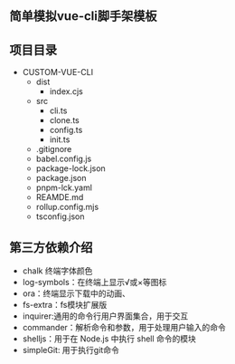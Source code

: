 ## 简单模拟vue-cli脚手架模板

## 项目目录
- CUSTOM-VUE-CLI
  - dist
    - index.cjs 
  - src
    - cli.ts
    - clone.ts
    - config.ts
    - init.ts 
  - .gitignore
  - babel.config.js
  - package-lock.json
  - package.json
  - pnpm-lck.yaml
  - REAMDE.md
  - rollup.config.mjs
  - tsconfig.json

## 第三方依赖介绍
- chalk 终端字体颜色
- log-symbols：在终端上显示√或×等图标
- ora：终端显示下载中的动画、
- fs-extra：fs模块扩展版
- inquirer:通用的命令行用户界面集合，用于交互
- commander：解析命令和参数，用于处理用户输入的命令
- shelljs：用于在 Node.js 中执行 shell 命令的模块
- simpleGit: 用于执行git命令



